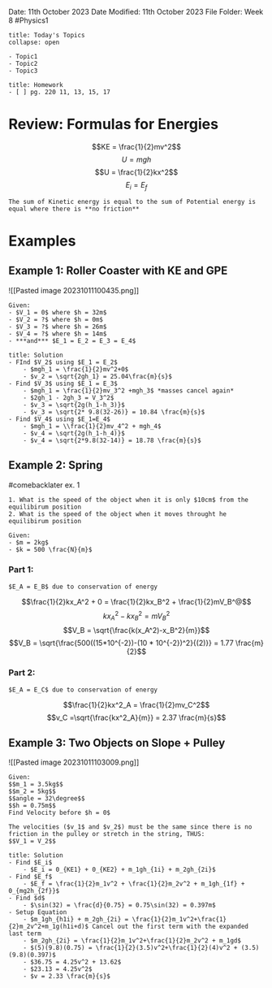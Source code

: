 Date: 11th October 2023
Date Modified: 11th October 2023
File Folder: Week 8
#Physics1

```ad-abstract
title: Today's Topics
collapse: open

- Topic1
- Topic2
- Topic3

```

```ad-note
title: Homework
- [ ] pg. 220 11, 13, 15, 17
```

# Review: Formulas for Energies

$$KE = \frac{1}{2}mv^2$$
$$U = mgh$$
$$U = \frac{1}{2}kx^2$$
$$E_i = E_f$$
```ad-important
The sum of Kinetic energy is equal to the sum of Potential energy is equal where there is **no friction**
```

# Examples

## Example 1: Roller Coaster with KE and GPE

![[Pasted image 20231011100435.png]]

```ad-note
Given:
- $V_1 = 0$ where $h = 32m$
- $V_2 = ?$ where $h = 0m$
- $V_3 = ?$ where $h = 26m$
- $V_4 = ?$ where $h = 14m$
- ***and*** $E_1 = E_2 = E_3 = E_4$
```

```ad-check
title: Solution
- FInd $V_2$ using $E_1 = E_2$
	- $mgh_1 = \frac{1}{2}mv^2+0$
	- $v_2 = \sqrt{2gh_1} = 25.04\frac{m}{s}$
- Find $V_3$ using $E_1 = E_3$
	- $mgh_1 = \frac{1}{2}mv_3^2 +mgh_3$ *masses cancel again*
	- $2gh_1 - 2gh_3 = V_3^2$
	- $v_3 = \sqrt{2g(h_1-h_3)}$
	- $v_3 = \sqrt{2* 9.8(32-26)} = 10.84 \frac{m}{s}$
- Find $V_4$ using $E_1=E_4$
	- $mgh_1 = \\frac{1}{2}mv_4^2 + mgh_4$
	- $v_4 = \sqrt{2g(h_1-h_4)}$
	- $v_4 = \sqrt{2*9.8(32-14)} = 18.78 \frac{m}{s}$
```

## Example 2: Spring

#comebacklater ex. 1

```ad-question
1. What is the speed of the object when it is only $10cm$ from the equilibirum position
2. What is the speed of the object when it moves throught he equilibirum position
```

```ad-note
Given:
- $m = 2kg$
- $k = 500 \frac{N}{m}$
```

### Part 1:

```ad-important
$E_A = E_B$ due to conservation of energy
```

$$\frac{1}{2}kx_A^2 + 0  = \frac{1}{2}kx_B^2 + \frac{1}{2}mV_B^@$$
$$kx^2_A - kx_B^2 = mV_B^2$$
$$V_B = \sqrt{\frac{k(x_A^2)-x_B^2}{m}}$$
$$V_B = \sqrt{\frac{500((15*10^{-2})-(10 * 10^{-2})^2}{(2)}} = 1.77 \frac{m}{2}$$

### Part 2:


```ad-important
$E_A = E_C$ due to conservation of energy
```

$$\frac{1}{2}kx^2_A = \frac{1}{2}mv_C^2$$
$$v_C =\sqrt{\frac{kx^2_A}{m}} = 2.37 \frac{m}{s}$$

## Example 3: Two Objects on Slope + Pulley

![[Pasted image 20231011103009.png]]

```ad-note
Given:
$$m_1 = 3.5kg$$
$$m_2 = 5kg$$
$$angle = 32\degree$$
$$h = 0.75m$$
Find Velocity before $h = 0$
```

```ad-important
The velocities ($v_1$ and $v_2$) must be the same since there is no friction in the pulley or stretch in the string, THUS:
$$V_1 = V_2$$
```


```ad-check
title: Solution
- Find $E_i$
	- $E_i = 0_{KE1} + 0_{KE2} + m_1gh_{1i} + m_2gh_{2i}$
- Find $E_f$
	- $E_f = \frac{1}{2}m_1v^2 + \frac{1}{2}m_2v^2 + m_1gh_{1f} + 0_{mg2h_{2f}}$
- Find $d$
	- $\sin(32) = \frac{d}{0.75} = 0.75\sin(32) = 0.397m$
- Setup Equation
	- $m_1gh_{h1i} + m_2gh_{2i} = \frac{1}{2}m_1v^2+\frac{1}{2}m_2v^2+m_1g(h1i+d)$ Cancel out the first term with the expanded last term
	- $m_2gh_{2i} = \frac{1}{2}m_1v^2+\frac{1}{2}m_2v^2 + m_1gd$
	- $(5)(9.8)(0.75) = \frac{1}{2}(3.5)v^2+\frac{1}{2}(4)v^2 + (3.5)(9.8)(0.397)$
	- $36.75 = 4.25v^2 + 13.62$
	- $23.13 = 4.25v^2$
	- $v = 2.33 \frac{m}{s}$
```







